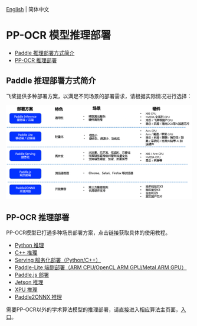 [English](README.md) | 简体中文

# PP-OCR 模型推理部署

- [Paddle 推理部署方式简介](#1)
- [PP-OCR 推理部署](#2)

<a name="1"></a>
## Paddle 推理部署方式简介

飞桨提供多种部署方案，以满足不同场景的部署需求，请根据实际情况进行选择：

<div align="center">
    <img src="../doc/deployment.png" width="800">
</div>


<a name="2"></a>
## PP-OCR 推理部署

PP-OCR模型已打通多种场景部署方案，点击链接获取具体的使用教程。

- [Python 推理](../doc/doc_ch/inference_ppocr.md)
- [C++ 推理](./cpp_infer/readme_ch.md)
- [Serving 服务化部署（Python/C++）](./pdserving/README_CN.md)
- [Paddle-Lite 端侧部署（ARM CPU/OpenCL ARM GPU/Metal ARM GPU）](./lite/readme_ch.md)
- [Paddle.js 部署](./paddlejs/README_ch.md)
- [Jetson 推理]()
- [XPU 推理]()
- [Paddle2ONNX 推理](./paddle2onnx/readme_ch.md)

需要PP-OCR以外的学术算法模型的推理部署，请直接进入相应算法主页面，[入口](../doc/doc_ch/algorithm_overview.md)。